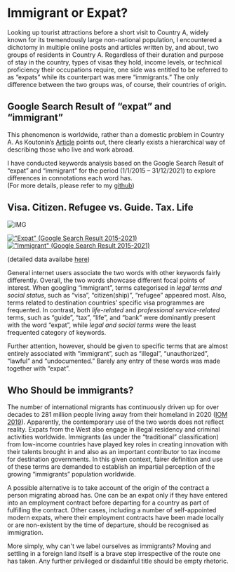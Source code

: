 # Immigrant or Expat?

Looking up tourist attractions before a short visit to Country A, widely known for its tremendously large non-national population, I encountered a dichotomy in multiple online posts and articles written by, and about, two groups of residents in Country A. Regardless of their duration and purpose of stay in the country, types of visas they hold, income levels, or technical proficiency their occupations require, one side was entitled to be referred to as “expats” while its counterpart was mere “immigrants.” The only difference between the two groups was, of course, their countries of origin.

##  Google Search Result of “expat” and “immigrant”

This phenomenon is worldwide, rather than a domestic problem in Country A. As Koutonin’s [Article](https://www.theguardian.com/global-development-professionals-network/2015/mar/13/white-people-expats-immigrants-migration) points out, there clearly exists a hierarchical way of describing those who live and work abroad.

I have conducted keywords analysis based on the Google Search Result of “expat” and “immigrant” for the period (1/1/2015 – 31/12/2021) to explore differences in connotations each word has.    
(For more details, please refer to my [github](https://github.com/Jinsang-Lee/immigrant_expat))


## Visa. Citizen. Refugee vs. Guide. Tax. Life

![IMG](/Jinsang-Lee/immigrant_expat/blob/gh-pages/_Immigrant_.png?raw=true)

<div class='tableauPlaceholder' id='viz1648213104070' style='position: relative'><noscript><a href='#'><img alt='&quot;Expat&quot; (Google Search Result 2015-2021) ' src='https:&#47;&#47;public.tableau.com&#47;static&#47;images&#47;Ex&#47;Expat_Immigrant&#47;Expat&#47;1_rss.png' style='border: none' /></a></noscript><object class='tableauViz'  style='display:none;'><param name='host_url' value='https%3A%2F%2Fpublic.tableau.com%2F' /> <param name='embed_code_version' value='3' /> <param name='site_root' value='' /><param name='name' value='Expat_Immigrant&#47;Expat' /><param name='tabs' value='no' /><param name='toolbar' value='yes' /><param name='static_image' value='https:&#47;&#47;public.tableau.com&#47;static&#47;images&#47;Ex&#47;Expat_Immigrant&#47;Expat&#47;1.png' /> <param name='animate_transition' value='yes' /><param name='display_static_image' value='yes' /><param name='display_spinner' value='yes' /><param name='display_overlay' value='yes' /><param name='display_count' value='yes' /><param name='language' value='ko-KR' /></object></div>           

<div class='tableauPlaceholder' id='viz1648213757052' style='position: relative'><noscript><a href='#'><img alt='&quot;Immigrant&quot; (Google Search Result 2015-2021) ' src='https:&#47;&#47;public.tableau.com&#47;static&#47;images&#47;Ex&#47;Expat_Immigrant&#47;Immigrant&#47;1_rss.png' style='border: none' /></a></noscript><object class='tableauViz'  style='display:none;'><param name='host_url' value='https%3A%2F%2Fpublic.tableau.com%2F' /> <param name='embed_code_version' value='3' /> <param name='site_root' value='' /><param name='name' value='Expat_Immigrant&#47;Immigrant' /><param name='tabs' value='no' /><param name='toolbar' value='yes' /><param name='static_image' value='https:&#47;&#47;public.tableau.com&#47;static&#47;images&#47;Ex&#47;Expat_Immigrant&#47;Immigrant&#47;1.png' /> <param name='animate_transition' value='yes' /><param name='display_static_image' value='yes' /><param name='display_spinner' value='yes' /><param name='display_overlay' value='yes' /><param name='display_count' value='yes' /><param name='language' value='ko-KR' /><param name='filter' value='publish=yes' /></object></div>               

(detailed data availabe [here](https://public.tableau.com/app/profile/jinsang.lee/viz/Expat_Immigrant/Exp_imm))

General internet users associate the two words with other keywords fairly differently. Overall, the two words showcase different focal points of interest. When googling “immigrant”, terms categorised in _legal terms and social status_, such as “visa”, “citizen(ship)”, “refugee” appeared most. Also, terms related to destination countries’ specific visa programmes are frequented. In contrast, both _life-related_ and _professional service-related_ terms, such as “guide”, “tax”, “life”, and “bank” were dominantly present with the word “expat”, while _legal and social terms_ were the least frequented category of keywords.

Further attention, however, should be given to specific terms that are almost entirely associated with “immigrant”, such as “illegal”, “unauthorized”, “lawful” and “undocumented.” Barely any entry of these words was made together with “expat”. 

## Who Should be immigrants?

The number of international migrants has continuously driven up for over decades to 281 million people living away from their homeland in 2020 ([IOM 2019](https://publications.iom.int/system/files/pdf/wmr_2020.pdf)). Apparently, the contemporary use of the two words does not reflect reality. Expats from the West also engage in illegal residency and criminal activities worldwide. Immigrants (as under the “traditional” classification) from low-income countries have played key roles in creating innovation with their talents brought in and also as an important contributor to tax income for destination governments. In this given context, fairer definition and use of these terms are demanded to establish an impartial perception of the growing “immigrants” population worldwide.

A possible alternative is to take account of the origin of the contract a person migrating abroad has. One can be an expat only if they have entered into an employment contract before departing for a country as part of fulfilling the contract. Other cases, including a number of self-appointed modern expats, where their employment contracts have been made locally or are non-existent by the time of departure, should be recognised as immigration.

More simply, why can't we label ourselves as immigrants? Moving and settling in a foreign land itself is a brave step irrespective of the route one has taken. Any further privileged or disdainful title should be empty rhetoric. 
